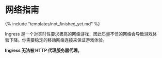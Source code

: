 # 网络指南

{% include "templates/not_finished_yet.md" %}

Ingress 是一个对实时性要求极高的网络游戏，因此质量不佳的网络会导致游戏体验下降。你需要稳定的移动网络连接来保证游戏体验。

**Ingress 无法被 HTTP 代理服务器代理。**
